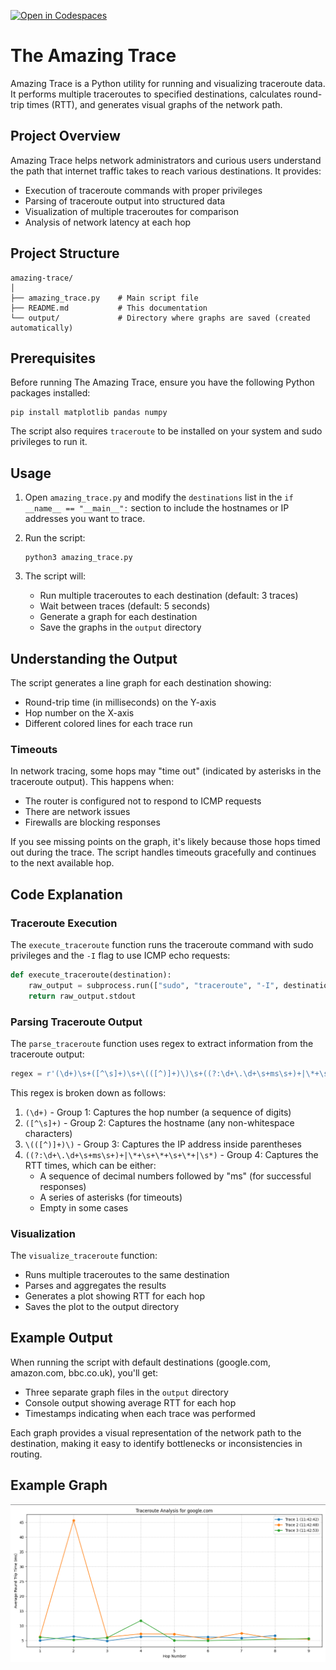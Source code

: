 [![Open in Codespaces](https://classroom.github.com/assets/launch-codespace-2972f46106e565e64193e422d61a12cf1da4916b45550586e14ef0a7c637dd04.svg)](https://classroom.github.com/open-in-codespaces?assignment_repo_id=18568105)
# The Amazing Trace

Amazing Trace is a Python utility for running and visualizing traceroute data. It performs multiple traceroutes to specified destinations, calculates round-trip times (RTT), and generates visual graphs of the network path.

## Project Overview

Amazing Trace helps network administrators and curious users understand the path that internet traffic takes to reach various destinations. It provides:

- Execution of traceroute commands with proper privileges
- Parsing of traceroute output into structured data
- Visualization of multiple traceroutes for comparison
- Analysis of network latency at each hop

## Project Structure

```
amazing-trace/
│
├── amazing_trace.py    # Main script file
├── README.md           # This documentation
└── output/             # Directory where graphs are saved (created automatically)
```

## Prerequisites

Before running The Amazing Trace, ensure you have the following Python packages installed:

```
pip install matplotlib pandas numpy
```

The script also requires `traceroute` to be installed on your system and sudo privileges to run it.

## Usage

1. Open `amazing_trace.py` and modify the `destinations` list in the `if __name__ == "__main__":` section to include the hostnames or IP addresses you want to trace.

2. Run the script:
   ```
   python3 amazing_trace.py
   ```

3. The script will:
   - Run multiple traceroutes to each destination (default: 3 traces)
   - Wait between traces (default: 5 seconds)
   - Generate a graph for each destination
   - Save the graphs in the `output` directory

## Understanding the Output

The script generates a line graph for each destination showing:
- Round-trip time (in milliseconds) on the Y-axis
- Hop number on the X-axis
- Different colored lines for each trace run

### Timeouts

In network tracing, some hops may "time out" (indicated by asterisks in the traceroute output). This happens when:
- The router is configured not to respond to ICMP requests
- There are network issues
- Firewalls are blocking responses

If you see missing points on the graph, it's likely because those hops timed out during the trace. The script handles timeouts gracefully and continues to the next available hop.

## Code Explanation

### Traceroute Execution

The `execute_traceroute` function runs the traceroute command with sudo privileges and the `-I` flag to use ICMP echo requests:

```python
def execute_traceroute(destination):
    raw_output = subprocess.run(["sudo", "traceroute", "-I", destination], capture_output=True, text=True, check=True)
    return raw_output.stdout
```

### Parsing Traceroute Output

The `parse_traceroute` function uses regex to extract information from the traceroute output:

```python
regex = r'(\d+)\s+([^\s]+)\s+\(([^)]+)\)\s+((?:\d+\.\d+\s+ms\s+)+|\*+\s+\*+\s+\*+|\s*)'
```

This regex is broken down as follows:

1. `(\d+)` - Group 1: Captures the hop number (a sequence of digits)
2. `([^\s]+)` - Group 2: Captures the hostname (any non-whitespace characters)
3. `\(([^)]+)\)` - Group 3: Captures the IP address inside parentheses
4. `((?:\d+\.\d+\s+ms\s+)+|\*+\s+\*+\s+\*+|\s*)` - Group 4: Captures the RTT times, which can be either:
   - A sequence of decimal numbers followed by "ms" (for successful responses)
   - A series of asterisks (for timeouts)
   - Empty in some cases

### Visualization

The `visualize_traceroute` function:
- Runs multiple traceroutes to the same destination
- Parses and aggregates the results
- Generates a plot showing RTT for each hop
- Saves the plot to the output directory

## Example Output

When running the script with default destinations (google.com, amazon.com, bbc.co.uk), you'll get:
- Three separate graph files in the `output` directory
- Console output showing average RTT for each hop
- Timestamps indicating when each trace was performed

Each graph provides a visual representation of the network path to the destination, making it easy to identify bottlenecks or inconsistencies in routing.

## Example Graph

![Example Traceroute Graph](example_graph.png)